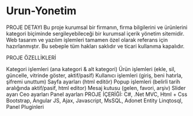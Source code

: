 # Urun-Yonetim

PROJE DETAYI Bu proje kurumsal bir firmanın, firma bilgilerini ve ürünlerini kategori biçiminde sergileyebileceği bir kurumsal içerik yönetim sitemidir. Web tasarım ve yazılım işlemleri tamamen özel olarak referans için hazırlanmıştır. Bu sebeple tüm hakları saklıdır ve ticari kullanıma kapalıdır.

PROJE ÖZELLİKLERİ

Kategori işlemleri (ana kategori & alt kategori)
Ürün işlemleri (ekle, sil, güncelle, vitrinde göster, aktif/pasif)
Kullanıcı işlemleri (giriş, beni hatırla, şifremi unuttum)
Sayfa ayarları (html editör)
Popup işlemleri (belirli tarih aralığında aktif/pasif, html editor)
Mesaj kutusu (gelen, favori, arşiv)
Slider ayarı
Ceo ayarları
Panel ayarları
PROJE İÇERİĞİ: C#, .Net MVC, Html + Css Bootstrap, Angular JS, Ajax, Javascript, MsSQL, Adonet Entity Linqtosql, Panel Pluginleri
